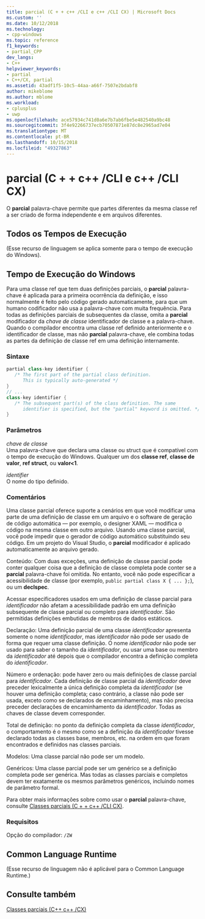 ```yaml
---
title: parcial (C + + c++ /CLI e c++ /CLI CX) | Microsoft Docs
ms.custom: ''
ms.date: 10/12/2018
ms.technology:
- cpp-windows
ms.topic: reference
f1_keywords:
- partial_CPP
dev_langs:
- C++
helpviewer_keywords:
- partial
- C++/CX, partial
ms.assetid: 43adf1f5-10c5-44aa-a66f-7507e2bdabf8
author: mikeblome
ms.author: mblome
ms.workload:
- cplusplus
- uwp
ms.openlocfilehash: ace57934c741d0a6e7b7ab6fbe5e482540a9bc48
ms.sourcegitcommit: 3f4e92266737ecb70507871e87dc8e2965ad7e04
ms.translationtype: MT
ms.contentlocale: pt-BR
ms.lasthandoff: 10/15/2018
ms.locfileid: "49327863"
---
```

# <a name="partial--ccli-and-ccx"></a>parcial (C + + c++ /CLI e c++ /CLI CX)

O **parcial** palavra-chave permite que partes diferentes da mesma classe ref a ser criado de forma independente e em arquivos diferentes.

## <a name="all-runtimes"></a>Todos os Tempos de Execução

(Esse recurso de linguagem se aplica somente para o tempo de execução do Windows).

## <a name="windows-runtime"></a>Tempo de Execução do Windows

Para uma classe ref que tem duas definições parciais, o **parcial** palavra-chave é aplicada para a primeira ocorrência da definição, e isso normalmente é feito pelo código gerado automaticamente, para que um humano codificador não usa a palavra-chave com muita frequência. Para todas as definições parciais de subsequentes da classe, omita a **parcial** modificador da *chave de classe* identificador de classe e a palavra-chave. Quando o compilador encontra uma classe ref definido anteriormente e o identificador de classe, mas não **parcial** palavra-chave, ele combina todas as partes da definição de classe ref em uma definição internamente.

### <a name="syntax"></a>Sintaxe

```cpp
partial class-key identifier {
   /* The first part of the partial class definition. 
      This is typically auto-generated */
}
// ...
class-key identifier {
   /* The subsequent part(s) of the class definition. The same 
      identifier is specified, but the "partial" keyword is omitted. */
}
```

### <a name="parameters"></a>Parâmetros

*chave de classe*<br/>
Uma palavra-chave que declara uma classe ou struct que é compatível com o tempo de execução do Windows. Qualquer um dos **classe ref**, **classe de valor**, **ref struct**, ou **valor&lt;1**.

*identifier*<br/>
O nome do tipo definido.

### <a name="remarks"></a>Comentários

Uma classe parcial oferece suporte a cenários em que você modificar uma parte de uma definição de classe em um arquivo e o software de geração de código automática — por exemplo, o designer XAML — modifica o código na mesma classe em outro arquivo. Usando uma classe parcial, você pode impedir que o gerador de código automático substituindo seu código. Em um projeto do Visual Studio, o **parcial** modificador é aplicado automaticamente ao arquivo gerado.

Conteúdo: Com duas exceções, uma definição de classe parcial pode conter qualquer coisa que a definição de classe completa pode conter se a **parcial** palavra-chave foi omitida. No entanto, você não pode especificar a acessibilidade de classe (por exemplo, `public partial class X { ... };`), ou um **declspec**.

Acessar especificadores usados em uma definição de classe parcial para *identificador* não afetam a acessibilidade padrão em uma definição subsequente de classe parcial ou completo para *identificador*. São permitidas definições embutidas de membros de dados estáticos.

Declaração: Uma definição parcial de uma classe *identificador* apresenta somente o nome *identificador*, mas *identificador* não pode ser usado de forma que requer uma classe definição. O nome *identificador* não pode ser usado para saber o tamanho da *identificador*, ou usar uma base ou membro da *identificador* até depois que o compilador encontra a definição completa do *identificador*.

Número e ordenação: pode haver zero ou mais definições de classe parcial para *identificador*. Cada definição de classe parcial da *identificador* deve preceder lexicalmente a única definição completa da *identificador* (se houver uma definição completa; caso contrário, a classe não pode ser usada, exceto como se declarados de encaminhamento), mas não precisa preceder declarações de encaminhamento da *identificador*. Todas as chaves de classe devem corresponder.

Total de definição: no ponto da definição completa da classe *identificador*, o comportamento é o mesmo como se a definição da *identificador* tivesse declarado todas as classes base, membros, etc. na ordem em que foram encontrados e definidos nas classes parciais.

Modelos: Uma classe parcial não pode ser um modelo.

Genéricos: Uma classe parcial pode ser um genérico se a definição completa pode ser genérica. Mas todas as classes parciais e completos devem ter exatamente os mesmos parâmetros genéricos, incluindo nomes de parâmetro formal.

Para obter mais informações sobre como usar o **parcial** palavra-chave, consulte [Classes parciais (C + + c++ /CLI CX)](http://go.microsoft.com/fwlink/p/?LinkId=249023).

### <a name="requirements"></a>Requisitos

Opção do compilador: `/ZW`

## <a name="common-language-runtime"></a>Common Language Runtime

(Esse recurso de linguagem não é aplicável para o Common Language Runtime.)

## <a name="see-also"></a>Consulte também

[Classes parciais (C++ c++ /CX)](http://go.microsoft.com/fwlink/p/?LinkId=249023)